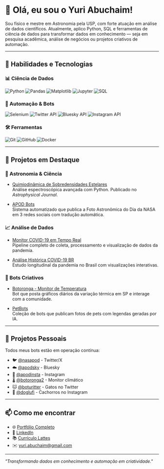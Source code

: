 # 👋 Olá, eu sou o Yuri Abuchaim!

Sou físico e mestre em Astronomia pela USP, com forte atuação em análise de dados científicos. Atualmente, aplico Python, SQL e ferramentas de ciência de dados para transformar dados em conhecimento — seja em pesquisa acadêmica, análise de negócios ou projetos criativos de automação.

---

## 🚀 Habilidades e Tecnologias

### 📊 Ciência de Dados
![Python](https://img.shields.io/badge/Python-3776AB?style=flat&logo=python&logoColor=white)
![Pandas](https://img.shields.io/badge/Pandas-150458?style=flat&logo=pandas&logoColor=white)
![Matplotlib](https://img.shields.io/badge/Matplotlib-11557C?style=flat&logo=python&logoColor=white)
![Jupyter](https://img.shields.io/badge/Jupyter-F37626?style=flat&logo=Jupyter&logoColor=white)
![SQL](https://img.shields.io/badge/SQL-005C84?style=flat&logo=postgresql&logoColor=white)

### 🤖 Automação & Bots
![Selenium](https://img.shields.io/badge/Selenium-43B02A?style=flat&logo=selenium&logoColor=white)
![Twitter API](https://img.shields.io/badge/Twitter_API-1DA1F2?style=flat&logo=twitter&logoColor=white)
![Bluesky API](https://img.shields.io/badge/Bluesky_API-1185FE?style=flat&logo=bluesky&logoColor=white)
![Instagram API](https://img.shields.io/badge/Instagram_API-E4405F?style=flat&logo=instagram&logoColor=white)

### 🛠 Ferramentas
![Git](https://img.shields.io/badge/Git-F05032?style=flat&logo=git&logoColor=white)
![GitHub](https://img.shields.io/badge/GitHub-181717?style=flat&logo=github&logoColor=white)
![Docker](https://img.shields.io/badge/Docker-2496ED?style=flat&logo=docker&logoColor=white)

---

## 💼 Projetos em Destaque

### 🔭 Astronomia & Ciência
- [Quimiodinâmica de Sobredensidades Estelares](https://rilufi.github.io/triand.html)  
  Análise espectroscópica avançada com Python. Publicado no *Astrophysical Journal*.
  
- [APOD Bots](https://github.com/rilufi/apodinsta)  
  Sistema automatizado que publica a Foto Astronômica do Dia da NASA em 3 redes sociais com tradução automática.

### 📈 Análise de Dados
- [Monitor COVID-19 em Tempo Real](https://github.com/rilufi/pythovid)  
  Pipeline completo de coleta, processamento e visualização de dados da pandemia.

- [Análise Histórica COVID-19 BR](https://github.com/rilufi/covid19_historico)  
  Estudo longitudinal da pandemia no Brasil com visualizações interativas.

### 🤖 Bots Criativos
- [Botoronga - Monitor de Temperatura](https://github.com/rilufi/botoronga)  
  Bot que posta gráficos diários da variação térmica em SP e interage com a comunidade.

- [PetBots](https://github.com/rilufi/gatobot)  
  Coleção de bots que publicam fotos de pets com legendas geradas por IA.

---

## 🌟 Projetos Pessoais

Todos meus bots estão em operação contínua:
- 🐦 [@nasapod](https://twitter.com/nasapod) - Twitter/X
- ☁️ [@apodsky](https://bsky.app/profile/apodsky.bsky.social) - Bluesky
- 📸 [@apodinsta](https://instagram.com/apodinsta) - Instagram
- 🌡 [@botoronga2](https://twitter.com/botoronga2) - Monitor climático
- 🐱 [@boturitter](https://twitter.com/botoronga2) - Gatos no Twitter
- 🐶 [@doglufi](https://instagram.com/doglufi) - Cachorros no Instagram

---

## 📫 Como me encontrar

- 🌐 [Portfólio Completo](https://rilufi.github.io)
- 💼 [LinkedIn](https://linkedin.com/in/yuri-abuchaim-1472bb1a1/)
- 📚 [Currículo Lattes](http://lattes.cnpq.br/6100327519689283)
- ✉️ yuri.abuchaim@gmail.com

---

*"Transformando dados em conhecimento e automação em criatividade."*
